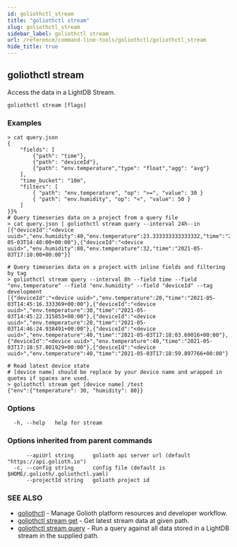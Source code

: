 ```yaml
---
id: goliothctl_stream
title: "goliothctl stream"
slug: goliothctl_stream
sidebar_label: goliothctl stream
url: /reference/command-line-tools/goliothctl/goliothctl_stream
hide_title: true
---
```

## goliothctl stream

Access the data in a LightDB Stream.

```
goliothctl stream [flags]
```

### Examples

```
> cat query.json
{
	"fields": [
		{"path": "time"},
		{"path": "deviceId"},
		{"path": "env.temperature","type": "float","agg": "avg"}
	],
	"time_bucket": "10m",
	"filters": [
		{ "path": "env.temperature", "op": ">=", "value": 30 }
		{ "path": "env.humidity", "op": "<", "value": 50 }
	]
}}%
# Query timeseries data on a project from a query file
> cat query.json | goliothctl stream query --interval 24h--in
[{"deviceId":"<device uuid>","env.humidity":40,"env.temperature":23.333333333333332,"time":"2021-05-03T14:40:00+00:00"},{"deviceId":"<device uuid>","env.humidity":80,"env.temperature":32,"time":"2021-05-03T17:10:00+00:00"}]

# Query timeseries data on a project with inline fields and filtering by tag
> goliothctl stream query --interval 8h --field time --field "env.temperature" --field "env.humidity" --field "deviceId" --tag development
[{"deviceId":"<device uuid>","env.temperature":20,"time":"2021-05-03T14:45:16.333369+00:00"},{"deviceId":"<device uuid>","env.temperature":30,"time":"2021-05-03T14:45:22.315853+00:00"},{"deviceId":"<device uuid>","env.temperature":20,"time":"2021-05-03T14:46:24.938491+00:00"},{"deviceId":"<device uuid>","env.temperature":40,"time":"2021-05-03T17:18:03.69016+00:00"},{"deviceId":"<device uuid>","env.temperature":40,"time":"2021-05-03T17:18:57.801929+00:00"},{"deviceId":"<device uuid>","env.temperature":40,"time":"2021-05-03T17:18:59.897766+00:00"}

# Read latest device state
# [device name] should be replace by your device name and wrapped in quotes if spaces are used.
> goliothctl stream get [device name] /test
{"env":{"temperature": 30, "humidity": 80}}
```

### Options

```
  -h, --help   help for stream
```

### Options inherited from parent commands

```
      --apiUrl string      golioth api server url (default "https://api.golioth.io")
  -c, --config string      config file (default is $HOME/.golioth/.goliothctl.yaml)
      --projectId string   golioth project id
```

### SEE ALSO

* [goliothctl](/reference/command-line-tools/goliothctl)	 - Manage Golioth platform resources and developer workflow.
* [goliothctl stream get](/docs/reference/goliothctl/goliothctl_stream_get/)	 - Get latest stream data at given path.
* [goliothctl stream query](/docs/reference/goliothctl/goliothctl_stream_query/)	 - Run a query against all data stored in a LightDB stream in the supplied path.

